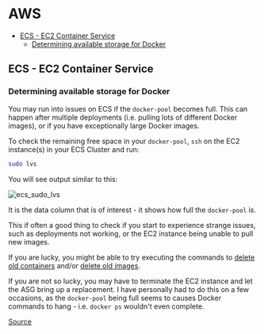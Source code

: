 # AWS

<!-- MarkdownTOC -->

- [ECS - EC2 Container Service](#ecs---ec2-container-service)
    - [Determining available storage for Docker](#determining-available-storage-for-docker)

<!-- /MarkdownTOC -->

## ECS - EC2 Container Service

### Determining available storage for Docker

You may run into issues on ECS if the `docker-pool` becomes full. This can happen after multiple deployments (i.e. pulling lots of different Docker images), or if you have exceptionally large Docker images.

To check the remaining free space in your `docker-pool`, `ssh` on the EC2 instance(s) in your ECS Cluster and run:

```bash
sudo lvs
```

You will see output similar to this:

![ecs_sudo_lvs](https://cloud.githubusercontent.com/assets/6367914/14952091/59dc34fc-1055-11e6-9c0b-ea8f26bd8207.png)

It is the data column that is of interest - it shows how full the `docker-pool` is.

This if often a good thing to check if you start to experience strange issues, such as deployments not working, or the EC2 instance being unable to pull new images.

If you are lucky, you might be able to try executing the commands to [delete old containers](/docker/DOCKER.md#delete-old-containers) and/or [delete old images](/docker/DOCKER.md#delete-old-images).

If you are not so lucky, you may have to terminate the EC2 instance and let the ASG bring up a replacement. I have personally had to do this on a few occasions, as the `docker-pool` being full seems to causes Docker commands to hang - i.e. `docker ps` wouldn't even complete.

[Source](http://docs.aws.amazon.com/AmazonECS/latest/developerguide/ecs-optimized_AMI.html)
